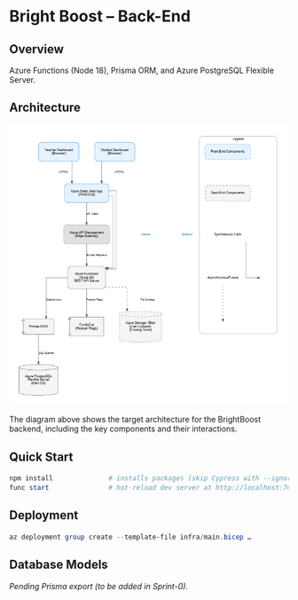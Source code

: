 # Bright Boost – Back-End

## Overview
Azure Functions (Node 18), Prisma ORM, and Azure PostgreSQL Flexible Server.

## Architecture
![Back-End Diagram](../docs/architecture/Back_End_Diagram.png)

The diagram above shows the target architecture for the BrightBoost backend, including the key components and their interactions.

## Quick Start
```powershell
npm install              # installs packages (skip Cypress with --ignore-scripts)
func start               # hot-reload dev server at http://localhost:7071
```

## Deployment
```powershell
az deployment group create --template-file infra/main.bicep …
```

## Database Models
_Pending Prisma export (to be added in Sprint-0)._
